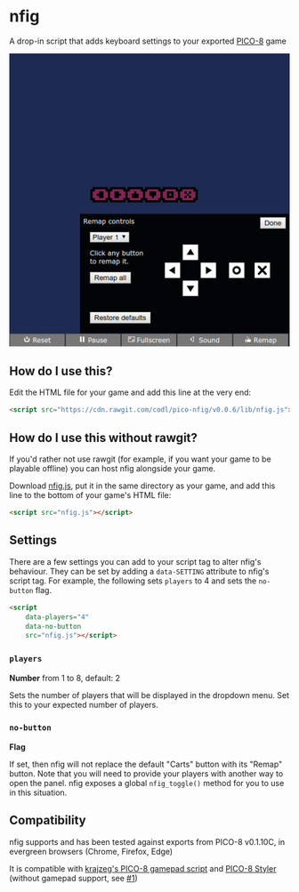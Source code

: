# nfig

A drop-in script that adds keyboard settings to your exported [PICO-8][] game

![](screenshot.png)

[PICO-8]: http://www.lexaloffle.com/pico-8.php

## How do I use this?

Edit the HTML file for your game and add this line at the very end:

```html
<script src="https://cdn.rawgit.com/codl/pico-nfig/v0.0.6/lib/nfig.js"></script>
```

## How do I use this without rawgit?

If you'd rather not use rawgit (for example, if you want your game to be playable offline) you can host nfig alongside your game.

Download [nfig.js](lib/nfig.js), put it in the same directory as your game, and add this line to the bottom of your game's HTML file:

```html
<script src="nfig.js"></script>
```

## Settings

There are a few settings you can add to your script tag to alter nfig's behaviour. They can be set by adding a `data-SETTING` attribute to nfig's script tag. For example, the following sets `players` to 4 and sets the `no-button` flag.

```html
<script
    data-players="4"
    data-no-button
    src="nfig.js"></script>
```

### `players`

**Number** from 1 to 8, default: 2

Sets the number of players that will be displayed in the dropdown menu. Set this to your expected number of players.

### `no-button`

**Flag**

If set, then nfig will not replace the default "Carts" button with its "Remap" button. Note that you will need to provide your players with another way to open the panel. nfig exposes a global `nfig_toggle()` method for you to use in this situation.

## Compatibility

nfig supports and has been tested against exports from PICO-8 v0.1.10C, in evergreen browsers (Chrome, Firefox, Edge)

It is compatible with [krajzeg's PICO-8 gamepad script][gamepad] and [PICO-8 Styler][styler] (without gamepad support, see [#1][])

[gamepad]: https://github.com/krajzeg/pico8gamepad/
[styler]: https://seansleblanc.itch.io/pico-8-styler
[#1]: https://github.com/codl/pico-nfig/issues/1
